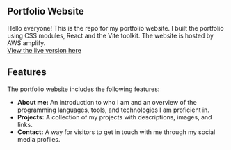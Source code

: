## Portfolio Website

Hello everyone! This is the repo for my portfolio website. I built the portfolio using CSS modules, React and the Vite toolkit. The website is hosted by AWS amplify.\
[View the live version here](https://www.teojiasheng.com)


## Features

The portfolio website includes the following features:

- **About me:** An introduction to who I am and an overview of the programming languages, tools, and technologies I am proficient in.
- **Projects:** A collection of my projects with descriptions, images, and links.
- **Contact:** A way for visitors to get in touch with me through my social media profiles.

